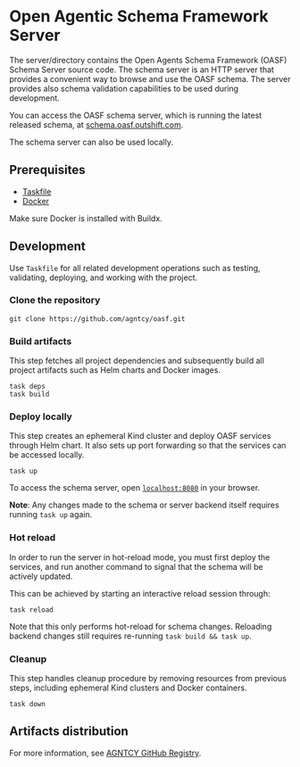 # Open Agentic Schema Framework Server

The server/directory contains the Open Agents Schema Framework (OASF) Schema Server source code.
The schema server is an HTTP server that provides a convenient way to browse and use the OASF schema.
The server provides also schema validation capabilities to be used during development.

You can access the OASF schema server, which is running the latest released schema, at [schema.oasf.outshift.com](https://schema.oasf.outshift.com).

The schema server can also be used locally.

## Prerequisites

- [Taskfile](https://taskfile.dev/)
- [Docker](https://www.docker.com/)

Make sure Docker is installed with Buildx.

## Development

Use `Taskfile` for all related development operations such as testing, validating, deploying, and working with the project.

### Clone the repository

```shell
git clone https://github.com/agntcy/oasf.git
```

### Build artifacts

This step fetches all project dependencies and
subsequently build all project artifacts such as
Helm charts and Docker images.

```shell
task deps
task build
```

### Deploy locally

This step creates an ephemeral Kind cluster
and deploy OASF services through Helm chart.
It also sets up port forwarding
so that the services can be accessed locally.

```shell
task up
```

To access the schema server, open [`localhost:8080`](http://localhost:8080) in your browser.

**Note**: Any changes made to the schema or server backend itself requires running `task up` again.

### Hot reload

In order to run the server in hot-reload mode, you must first deploy
the services, and run another command to signal that the schema will be actively updated.

This can be achieved by starting an interactive reload session through:

```shell
task reload
```

Note that this only performs hot-reload for schema changes.
Reloading backend changes still requires re-running `task build && task up`.

### Cleanup

This step handles cleanup procedure by
removing resources from previous steps,
including ephemeral Kind clusters and Docker containers.

```shell
task down
```

## Artifacts distribution

For more information, see [AGNTCY GitHub Registry](https://github.com/orgs/agntcy/packages?repo_name=oasf).

